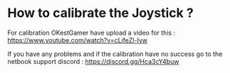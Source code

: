# How to calibrate the Joystick ?

For calibration OKestGamer have upload a video for this : https://www.youtube.com/watch?v=cLjfeZl-Iyw

If you have any problems and if the calibration have no success go to the netbook support discord : https://discord.gg/Hca3cY4buw
